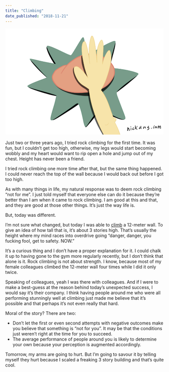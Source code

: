```yaml
---
title: "Climbing"
date_published: "2018-11-21"
---
```


![Climbing nick ang](images/climbing-nick-ang-blog.png)

Just two or three years ago, I tried rock climbing for the first time. It was fun, but I couldn’t get too high, otherwise, my legs would start becoming wobbly and my heart would want to rip open a hole and jump out of my chest. Height has never been a friend.

I tried rock climbing one more time after that, but the same thing happened. I could never reach the top of the wall because I would back out before I got too high.

As with many things in life, my natural response was to deem rock climbing “not for me”. I just told myself that everyone else can do it because they’re better than I am when it came to rock climbing. I am good at this and that, and they are good at those other things. It’s just the way life is.

But, today was different.

I’m not sure what changed, but today I was able to [climb](https://www.climbcentral.sg/) a 12-meter wall. To give an idea of how tall that is, it’s about 3 stories high. That’s usually the height where my mind races into overdrive going “danger, danger, you fucking fool, get to safety. NOW.”

It’s a curious thing and I don’t have a proper explanation for it. I could chalk it up to having gone to the gym more regularly recently, but I don’t think that alone is it. Rock climbing is not about strength. I know, because most of my female colleagues climbed the 12-meter wall four times while I did it only twice.

Speaking of colleagues, yeah I was there with colleagues. And if I were to make a best-guess at the reason behind today’s unexpected success, I would say it’s their company. I think having people around me who were all performing stunningly well at climbing just made me believe that it’s possible and that perhaps it’s not even really that hard.

Moral of the story? There are two:

- Don’t let the first or even second attempts with negative outcomes make you believe that something is “not for you”. It may be that the conditions just weren’t right at the time for you to succeed.
- The average performance of people around you is likely to determine your own because your perception is augmented accordingly.

Tomorrow, my arms are going to hurt. But I’m going to savour it by telling myself they hurt because I scaled a freaking 3 story building and that’s quite cool.
